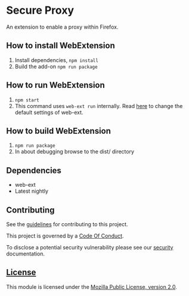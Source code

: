 # Secure Proxy

An extension to enable a proxy within Firefox.

## How to install WebExtension

1. Install dependencies, `npm install`
2. Build the add-on `npm run package`

## How to run WebExtension

1. `npm start`
2. This command uses `web-ext run` internally. Read [here](https://extensionworkshop.com/documentation/develop/web-ext-command-reference/#web-ext_run) to change the default settings of web-ext.

## How to build WebExtension

1. `npm run package`
2. In about debugging browse to the dist/ directory

## Dependencies

- web-ext
- Latest nightly

## Contributing

See the [guidelines][contributing-link] for contributing to this project.

This project is governed by a [Code Of Conduct][coc-link].

To disclose a potential security vulnerability please see our [security][security-link] documentation.

## [License][license-link]

This module is licensed under the [Mozilla Public License, version 2.0][license-link].

[docs-link]: docs/
[contributing-link]: docs/contributing.md
[coc-link]: docs/code_of_conduct.md
[security-link]: docs/SECURITY.md
[license-link]: /LICENSE
